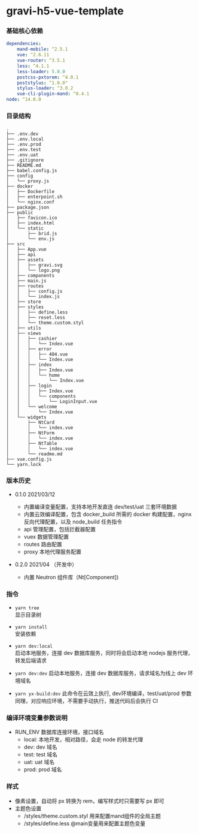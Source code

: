# gravi-h5-vue-template

### 基础核心依赖

```yml
dependencies:
    mand-mobile: ^2.5.1
    vue: ^2.6.11
    vue-router: ^3.5.1
    less: ^4.1.1
    less-loader: 5.0.0
    postcss-pxtorem: ^4.0.1
    poststylus: ^1.0.0"
    stylus-loader: ^3.0.2
    vue-cli-plugin-mand: ^0.4.1
node: ^14.0.0
```

### 目录结构
```
.  
├── .env.dev  
├── .env.local  
├── .env.prod  
├── .env.test  
├── .env.uat  
├── .gitignore  
├── README.md  
├── babel.config.js  
├── config  
│   └── proxy.js  
├── docker  
│   ├── Dockerfile  
│   ├── enterpoint.sh  
│   └── nginx.conf  
├── package.json  
├── public
│   ├── favicon.ico
│   ├── index.html
│   └── static
│       ├── brid.js
│       └── env.js
├── src
│   ├── App.vue
│   ├── api
│   ├── assets
│   │   ├── gravi.svg
│   │   └── logo.png
│   ├── components
│   ├── main.js
│   ├── routes
│   │   ├── config.js
│   │   └── index.js
│   ├── store
│   ├── styles
│   │   ├── define.less
│   │   ├── reset.less
│   │   └── theme.custom.styl 
│   ├── utils
│   ├── views
│   │   ├── cashier
│   │   │   └── Index.vue
│   │   ├── error
│   │   │   ├── 404.vue
│   │   │   └── Index.vue
│   │   ├── index
│   │   │   ├── Index.vue
│   │   │   └── home
│   │   │       └── Index.vue
│   │   ├── login
│   │   │   ├── Index.vue
│   │   │   └── components
│   │   │       └── LoginInput.vue
│   │   └── welcome
│   │       └── Index.vue
│   └── widgets
│       ├── NtCard
│       │   └── index.vue
│       ├── NtForm
│       │   └── index.vue
│       ├── NtTable
│       │   └── index.vue
│       └── readme.md
├── vue.config.js
└── yarn.lock
```

### 版本历史

- 0.1.0 2021/03/12
  - 内置编译变量配置，支持本地开发直连 dev/test/uat 三套环境数据
  - 内置云效编译配置，包含 docker_build 所需的 docker 构建配置，nginx 反向代理配置，以及 node_build 任务指令
  - api 管理配置，包括拦截器配置
  - vuex 数据管理配置
  - routes 路由配置
  - proxy 本地代理服务配置

- 0.2.0 2021/04 （开发中）
  - 内置 Neutron 组件库（Nt[Component])

### 指令

- `yarn tree`  
  显示目录树

- `yarn install`  
  安装依赖

- `yarn dev:local`  
  启动本地服务，连接 dev 数据库服务，同时将会启动本地 nodejs 服务代理，转发后端请求

- `yarn dev:dev` 启动本地服务，连接 dev 数据库服务，请求域名为线上 dev 环境域名

- `yarn yx-build:dev` 此命令在云效上执行, dev环境编译，test/uat/prod 参数同理，对应响应环境，不需要手动执行，推送代码后会执行 CI

### 编译环境变量参数说明

- RUN_ENV 数据库连接环境，接口域名
  - local: 本地开发，相对路径，会走 node 的转发代理
  - dev: dev 域名
  - test: test 域名
  - uat: uat 域名
  - prod: prod 域名

### 样式
- 像素设置，自动将 px 转换为 rem，编写样式时只需要写 px 即可
- 主题色设置
    - /styles/theme.custom.styl 用来配置mand组件的全局主题
    - /styles/define.less @main变量用来配置主题色变量

